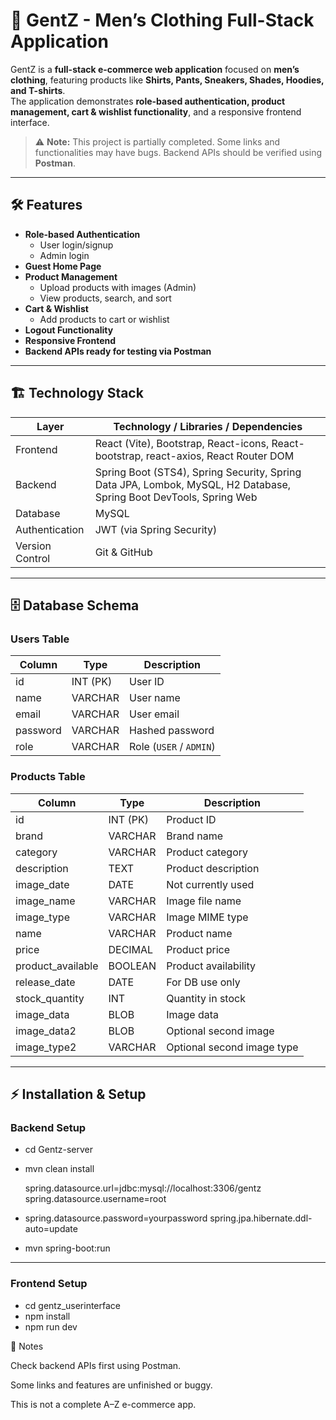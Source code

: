 # 👔 GentZ - Men’s Clothing Full-Stack Application


GentZ is a **full-stack e-commerce web application** focused on **men’s clothing**, featuring products like **Shirts, Pants, Sneakers, Shades, Hoodies, and T-shirts**.  
The application demonstrates **role-based authentication, product management, cart & wishlist functionality**, and a responsive frontend interface.

> ⚠️ **Note:** This project is partially completed. Some links and functionalities may have bugs. Backend APIs should be verified using **Postman**.

---

## 🛠️ Features

- **Role-based Authentication**
  - User login/signup
  - Admin login
- **Guest Home Page**
- **Product Management**
  - Upload products with images (Admin)
  - View products, search, and sort
- **Cart & Wishlist**
  - Add products to cart or wishlist
- **Logout Functionality**
- **Responsive Frontend**
- **Backend APIs ready for testing via Postman**

---

## 🏗️ Technology Stack

| Layer         | Technology / Libraries / Dependencies |
|---------------|--------------------------------------|
| Frontend      | React (Vite), Bootstrap, React-icons, React-bootstrap, react-axios, React Router DOM |
| Backend       | Spring Boot (STS4), Spring Security, Spring Data JPA, Lombok, MySQL, H2 Database, Spring Boot DevTools, Spring Web |
| Database      | MySQL |
| Authentication| JWT (via Spring Security) |
| Version Control | Git & GitHub |

---

## 🗄️ Database Schema

### Users Table
| Column   | Type         | Description                    |
|----------|-------------|--------------------------------|
| id       | INT (PK)    | User ID                        |
| name     | VARCHAR     | User name                      |
| email    | VARCHAR     | User email                     |
| password | VARCHAR     | Hashed password                |
| role     | VARCHAR     | Role (`USER` / `ADMIN`)        |

### Products Table
| Column           | Type         | Description                          |
|------------------|-------------|--------------------------------------|
| id               | INT (PK)    | Product ID                           |
| brand            | VARCHAR     | Brand name                           |
| category         | VARCHAR     | Product category                     |
| description      | TEXT        | Product description                  |
| image_date       | DATE        | Not currently used                   |
| image_name       | VARCHAR     | Image file name                       |
| image_type       | VARCHAR     | Image MIME type                       |
| name             | VARCHAR     | Product name                          |
| price            | DECIMAL     | Product price                         |
| product_available| BOOLEAN     | Product availability                  |
| release_date     | DATE        | For DB use only                       |
| stock_quantity   | INT         | Quantity in stock                     |
| image_data       | BLOB        | Image data                             |
| image_data2      | BLOB        | Optional second image                  |
| image_type2      | VARCHAR     | Optional second image type             |

---

## ⚡ Installation & Setup

### Backend Setup

- cd Gentz-server

- mvn clean install

  spring.datasource.url=jdbc:mysql://localhost:3306/gentz
  spring.datasource.username=root
- spring.datasource.password=yourpassword
  spring.jpa.hibernate.ddl-auto=update

- mvn spring-boot:run
_________________________________________

### Frontend Setup

- cd gentz_userinterface
- npm install
- npm run dev


🔧 Notes

Check backend APIs first using Postman.

Some links and features are unfinished or buggy.

This is not a complete A–Z e-commerce app.




